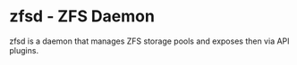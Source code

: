 zfsd - ZFS Daemon
=================

zfsd is a daemon that manages ZFS storage pools and exposes then
via API plugins.
